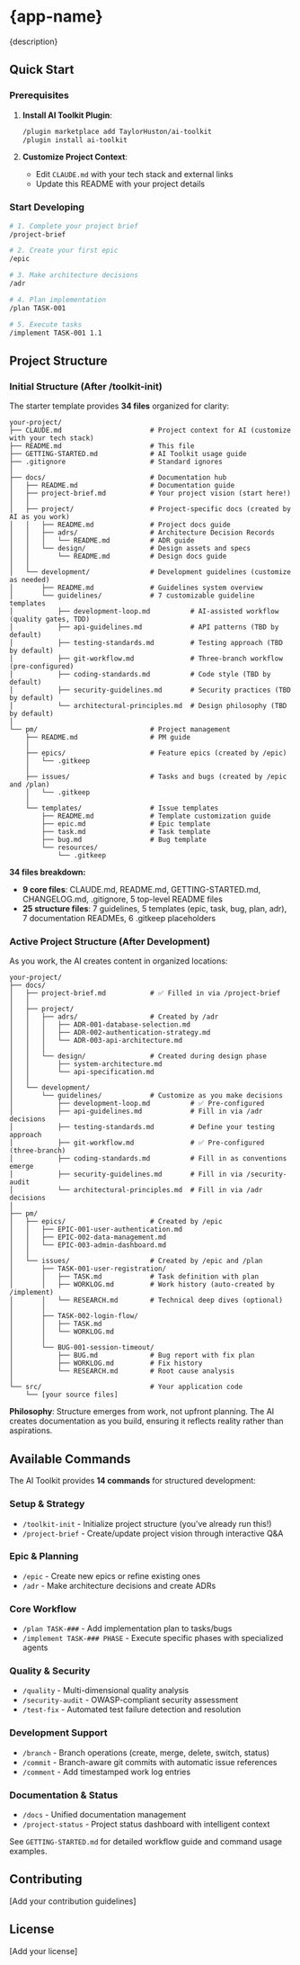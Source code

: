 # {app-name}

{description}

## Quick Start

### Prerequisites

1. **Install AI Toolkit Plugin**:
   ```bash
   /plugin marketplace add TaylorHuston/ai-toolkit
   /plugin install ai-toolkit
   ```

2. **Customize Project Context**:
   - Edit `CLAUDE.md` with your tech stack and external links
   - Update this README with your project details

### Start Developing

```bash
# 1. Complete your project brief
/project-brief

# 2. Create your first epic
/epic

# 3. Make architecture decisions
/adr

# 4. Plan implementation
/plan TASK-001

# 5. Execute tasks
/implement TASK-001 1.1
```

## Project Structure

### Initial Structure (After /toolkit-init)

The starter template provides **34 files** organized for clarity:

```
your-project/
├── CLAUDE.md                      # Project context for AI (customize with your tech stack)
├── README.md                      # This file
├── GETTING-STARTED.md             # AI Toolkit usage guide
├── .gitignore                     # Standard ignores
│
├── docs/                          # Documentation hub
│   ├── README.md                  # Documentation guide
│   ├── project-brief.md           # Your project vision (start here!)
│   │
│   ├── project/                   # Project-specific docs (created by AI as you work)
│   │   ├── README.md              # Project docs guide
│   │   ├── adrs/                  # Architecture Decision Records
│   │   │   └── README.md          # ADR guide
│   │   └── design/                # Design assets and specs
│   │       └── README.md          # Design docs guide
│   │
│   └── development/               # Development guidelines (customize as needed)
│       ├── README.md              # Guidelines system overview
│       └── guidelines/            # 7 customizable guideline templates
│           ├── development-loop.md          # AI-assisted workflow (quality gates, TDD)
│           ├── api-guidelines.md            # API patterns (TBD by default)
│           ├── testing-standards.md         # Testing approach (TBD by default)
│           ├── git-workflow.md              # Three-branch workflow (pre-configured)
│           ├── coding-standards.md          # Code style (TBD by default)
│           ├── security-guidelines.md       # Security practices (TBD by default)
│           └── architectural-principles.md  # Design philosophy (TBD by default)
│
└── pm/                            # Project management
    ├── README.md                  # PM guide
    │
    ├── epics/                     # Feature epics (created by /epic)
    │   └── .gitkeep
    │
    ├── issues/                    # Tasks and bugs (created by /epic and /plan)
    │   └── .gitkeep
    │
    └── templates/                 # Issue templates
        ├── README.md              # Template customization guide
        ├── epic.md                # Epic template
        ├── task.md                # Task template
        ├── bug.md                 # Bug template
        └── resources/
            └── .gitkeep
```

**34 files breakdown:**
- **9 core files**: CLAUDE.md, README.md, GETTING-STARTED.md, CHANGELOG.md, .gitignore, 5 top-level README files
- **25 structure files**: 7 guidelines, 5 templates (epic, task, bug, plan, adr), 7 documentation READMEs, 6 .gitkeep placeholders

### Active Project Structure (After Development)

As you work, the AI creates content in organized locations:

```
your-project/
├── docs/
│   ├── project-brief.md           # ✅ Filled in via /project-brief
│   │
│   ├── project/
│   │   ├── adrs/                  # Created by /adr
│   │   │   ├── ADR-001-database-selection.md
│   │   │   ├── ADR-002-authentication-strategy.md
│   │   │   └── ADR-003-api-architecture.md
│   │   │
│   │   └── design/                # Created during design phase
│   │       ├── system-architecture.md
│   │       └── api-specification.md
│   │
│   └── development/
│       └── guidelines/            # Customize as you make decisions
│           ├── development-loop.md          # ✅ Pre-configured
│           ├── api-guidelines.md            # Fill in via /adr decisions
│           ├── testing-standards.md         # Define your testing approach
│           ├── git-workflow.md              # ✅ Pre-configured (three-branch)
│           ├── coding-standards.md          # Fill in as conventions emerge
│           ├── security-guidelines.md       # Fill in via /security-audit
│           └── architectural-principles.md  # Fill in via /adr decisions
│
├── pm/
│   ├── epics/                     # Created by /epic
│   │   ├── EPIC-001-user-authentication.md
│   │   ├── EPIC-002-data-management.md
│   │   └── EPIC-003-admin-dashboard.md
│   │
│   └── issues/                    # Created by /epic and /plan
│       ├── TASK-001-user-registration/
│       │   ├── TASK.md            # Task definition with plan
│       │   ├── WORKLOG.md         # Work history (auto-created by /implement)
│       │   └── RESEARCH.md        # Technical deep dives (optional)
│       │
│       ├── TASK-002-login-flow/
│       │   ├── TASK.md
│       │   └── WORKLOG.md
│       │
│       └── BUG-001-session-timeout/
│           ├── BUG.md             # Bug report with fix plan
│           ├── WORKLOG.md         # Fix history
│           └── RESEARCH.md        # Root cause analysis
│
└── src/                           # Your application code
    └── [your source files]
```

**Philosophy**: Structure emerges from work, not upfront planning. The AI creates documentation as you build, ensuring it reflects reality rather than aspirations.

## Available Commands

The AI Toolkit provides **14 commands** for structured development:

### Setup & Strategy
- `/toolkit-init` - Initialize project structure (you've already run this!)
- `/project-brief` - Create/update project vision through interactive Q&A

### Epic & Planning
- `/epic` - Create new epics or refine existing ones
- `/adr` - Make architecture decisions and create ADRs

### Core Workflow
- `/plan TASK-###` - Add implementation plan to tasks/bugs
- `/implement TASK-### PHASE` - Execute specific phases with specialized agents

### Quality & Security
- `/quality` - Multi-dimensional quality analysis
- `/security-audit` - OWASP-compliant security assessment
- `/test-fix` - Automated test failure detection and resolution

### Development Support
- `/branch` - Branch operations (create, merge, delete, switch, status)
- `/commit` - Branch-aware git commits with automatic issue references
- `/comment` - Add timestamped work log entries

### Documentation & Status
- `/docs` - Unified documentation management
- `/project-status` - Project status dashboard with intelligent context

See `GETTING-STARTED.md` for detailed workflow guide and command usage examples.

## Contributing

[Add your contribution guidelines]

## License

[Add your license]
